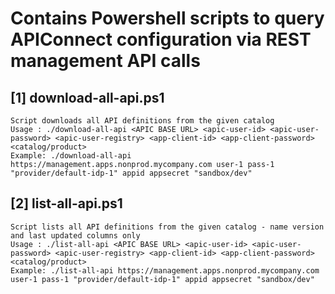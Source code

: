 # Contains Powershell scripts to query APIConnect configuration via REST management API calls #

## [1] download-all-api.ps1
	Script downloads all API definitions from the given catalog
	Usage : ./download-all-api <APIC BASE URL> <apic-user-id> <apic-user-password> <apic-user-registry> <app-client-id> <app-client-password> <catalog/product>
	Example: ./download-all-api https://management.apps.nonprod.mycompany.com user-1 pass-1 "provider/default-idp-1" appid appsecret "sandbox/dev"
	
## [2] list-all-api.ps1
	Script lists all API definitions from the given catalog - name version and last updated columns only
	Usage : ./list-all-api <APIC BASE URL> <apic-user-id> <apic-user-password> <apic-user-registry> <app-client-id> <app-client-password> <catalog/product>
	Example: ./list-all-api https://management.apps.nonprod.mycompany.com user-1 pass-1 "provider/default-idp-1" appid appsecret "sandbox/dev"
  

